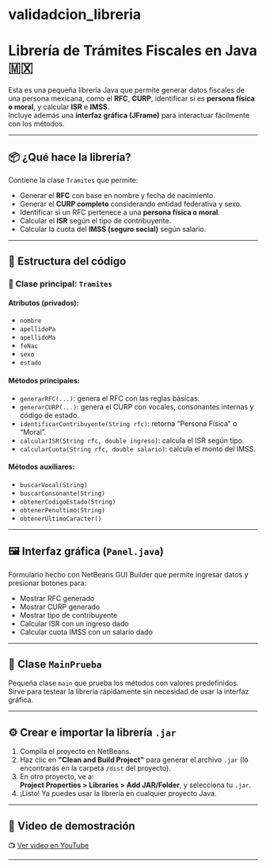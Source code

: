 # validadcion_libreria
# Librería de Trámites Fiscales en Java 🇲🇽

Esta es una pequeña librería Java que permite generar datos fiscales de una persona mexicana, como el **RFC**, **CURP**, identificar si es **persona física o moral**, y calcular **ISR** e **IMSS**.  
Incluye además una **interfaz gráfica (JFrame)** para interactuar fácilmente con los métodos.

---

## 📦 ¿Qué hace la librería?

Contiene la clase `Tramites` que permite:

- Generar el **RFC** con base en nombre y fecha de nacimiento.  
- Generar el **CURP completo** considerando entidad federativa y sexo.  
- Identificar si un RFC pertenece a una **persona física o moral**.  
- Calcular el **ISR** según el tipo de contribuyente.  
- Calcular la cuota del **IMSS (seguro social)** según salario.

---

## 🧠 Estructura del código

### 🔹 Clase principal: `Tramites`

#### Atributos (privados):

- `nombre`  
- `apellidoPa`  
- `apellidoMa`  
- `feNac`  
- `sexo`  
- `estado`  

#### Métodos principales:

- `generarRFC(...)`: genera el RFC con las reglas básicas.  
- `generarCURP(...)`: genera el CURP con vocales, consonantes internas y código de estado.  
- `identificarContribuyente(String rfc)`: retorna “Persona Física” o “Moral”.  
- `calcularISR(String rfc, double ingreso)`: calcula el ISR según tipo.  
- `calcularCuota(String rfc, double salario)`: calcula el monto del IMSS.

#### Métodos auxiliares:

- `buscarVocal(String)`  
- `buscarConsonante(String)`  
- `obtenerCodigoEstado(String)`  
- `obtenerPenultimo(String)`  
- `obtenerUltimoCaracter()`

---

## 🖼️ Interfaz gráfica (`Panel.java`)

Formulario hecho con NetBeans GUI Builder que permite ingresar datos y presionar botones para:

- Mostrar RFC generado  
- Mostrar CURP generado  
- Mostrar tipo de contribuyente  
- Calcular ISR con un ingreso dado  
- Calcular cuota IMSS con un salario dado

---

## 🧪 Clase `MainPrueba`

Pequeña clase `main` que prueba los métodos con valores predefinidos.  
Sirve para testear la librería rápidamente sin necesidad de usar la interfaz gráfica.

---

## ⚙️ Crear e importar la librería `.jar`

1. Compila el proyecto en NetBeans.
2. Haz clic en **"Clean and Build Project"** para generar el archivo `.jar` (lo encontrarás en la carpeta `/dist` del proyecto).
3. En otro proyecto, ve a:  
   **Project Properties > Libraries > Add JAR/Folder**, y selecciona tu `.jar`.
4. ¡Listo! Ya puedes usar la librería en cualquier proyecto Java.

---

## 🎥 Video de demostración

📺 [Ver video en YouTube](https://youtu.be/TFg6V6OD6AA?si=VknYe2SwnAiD5bc1)

---

